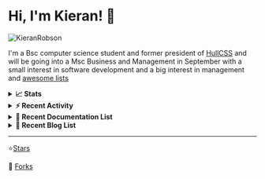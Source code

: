 
# Hi, I'm Kieran! 👋  

<p>
    <img src="https://komarev.com/ghpvc/?username=KieranRobson" alt="KieranRobson"/>       
</p>

I'm a Bsc computer science student and former president of [HullCSS](https://hullcss.org) and will be going into a Msc Business and Management in September with a small interest in software development and a big interest in management and [awesome lists](https://github.com/sindresorhus/awesome)

<!-- Stats -->
<details>
<summary><b>📈 Stats</b></summary>

![Metrics](assets/metrics.plugin.activity.svg) 

</details>


<!-- Recenet Activity -->
<details>
<summary><b>⚡ Recent Activity</b></summary>

<!--START_SECTION:activity-->
1. 🗣 Commented on [#3195](https://github.com/awesome-selfhosted/awesome-selfhosted/issues/3195) in [awesome-selfhosted/awesome-selfhosted](https://github.com/awesome-selfhosted/awesome-selfhosted)
2. 💪 Opened PR [#3194](https://github.com/awesome-selfhosted/awesome-selfhosted/pull/3194) in [awesome-selfhosted/awesome-selfhosted](https://github.com/awesome-selfhosted/awesome-selfhosted)
3. 🗣 Commented on [#3165](https://github.com/awesome-selfhosted/awesome-selfhosted/issues/3165) in [awesome-selfhosted/awesome-selfhosted](https://github.com/awesome-selfhosted/awesome-selfhosted)
4. 🗣 Commented on [#3165](https://github.com/awesome-selfhosted/awesome-selfhosted/issues/3165) in [awesome-selfhosted/awesome-selfhosted](https://github.com/awesome-selfhosted/awesome-selfhosted)
5. 💪 Opened PR [#3193](https://github.com/awesome-selfhosted/awesome-selfhosted/pull/3193) in [awesome-selfhosted/awesome-selfhosted](https://github.com/awesome-selfhosted/awesome-selfhosted)
6. 🗣 Commented on [#932](https://github.com/awesome-selfhosted/awesome-selfhosted/issues/932) in [awesome-selfhosted/awesome-selfhosted](https://github.com/awesome-selfhosted/awesome-selfhosted)
7. 💪 Opened PR [#3192](https://github.com/awesome-selfhosted/awesome-selfhosted/pull/3192) in [awesome-selfhosted/awesome-selfhosted](https://github.com/awesome-selfhosted/awesome-selfhosted)
8. 💪 Opened PR [#3190](https://github.com/awesome-selfhosted/awesome-selfhosted/pull/3190) in [awesome-selfhosted/awesome-selfhosted](https://github.com/awesome-selfhosted/awesome-selfhosted)
9. ❌ Closed PR [#3189](https://github.com/awesome-selfhosted/awesome-selfhosted/pull/3189) in [awesome-selfhosted/awesome-selfhosted](https://github.com/awesome-selfhosted/awesome-selfhosted)
10. 🗣 Commented on [#2152](https://github.com/awesome-selfhosted/awesome-selfhosted/issues/2152) in [awesome-selfhosted/awesome-selfhosted](https://github.com/awesome-selfhosted/awesome-selfhosted)
<!--END_SECTION:activity-->

More Activity [Here](pages/RECENT-ACTIVITY.md)
</details>



<!-- Recent Documentation List -->
<details>
  <summary><b>📰 Recent Documentation List</b></summary>
    <p>
        
<!-- BLOG-POST-LIST:START -->
- [What I Run On My VPS](https://blog.kieranrobson.com//posts/What-I-Run-On-My-VPS/)
<!-- BLOG-POST-LIST:END -->

</p>
</details>

<!-- Recent Documentation List -->
<details>
  <summary><b>📰 Recent Blog List</b></summary>
    <p>
        
<!-- BLOG-POST-LIST:START -->
<!-- BLOG-POST-LIST:END -->

</p>
</details>


-----
⭐[Stars](pages/STARRED-REPOS.md)

🍴 [Forks](https://github.com/forks-by-kieran)